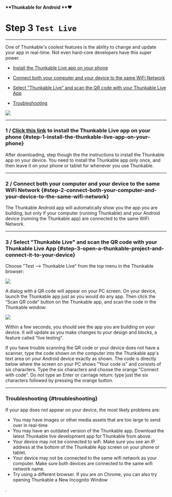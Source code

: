 #### **Thunkable for Android **❤

# Step 3 `Test Live`

---

One of Thunkable's coolest features is the ability to change and update your app in real-time. Not even hard-core developers have this super power.

* [Install the Thunkable Live app on your phone](#step-1-install-the-thunkable-live-app-on-your-phone)

* [Connect both your computer and your device to the same WiFi Network](#step-2-connect-both-your-computer-and-your-device-to-the-same-wifi-network)

* [Select "Thunkable Live" and scan the QR code with your Thunkable Live App](#step-3-open-a-thunkable-project-and-connect-it-to-your-device)

* [Troubleshooting ](#troubleshooting)

![](https://thunkable.com/explore/img/WifiA.png)

---

### 1 /  [Click this link](https://play.google.com/store/apps/details?id=com.thunkable.appinventor.aicompanion3&hl=en) to install the Thunkable Live app on your phone {#step-1-install-the-thunkable-live-app-on-your-phone}

After downloading, step though the the instructions to install the Thunkable app on your device. You need to install the Thunkable app only once, and then leave it on your phone or tablet for whenever you use Thunkable.

---

### 2 / Connect both your computer and your device to the same WiFi Network {#step-2-connect-both-your-computer-and-your-device-to-the-same-wifi-network}

The Thunkable Android app will automatically show you the app you are building, but only if your computer \(running Thunkable\) and your Android device \(running the Thunkable app\) are connected to the same WiFi Network.

---

### 3 / Select "Thunkable Live" and scan the QR code with your Thunkable Live App {#step-3-open-a-thunkable-project-and-connect-it-to-your-device}

Choose "Test --&gt; Thunkable Live" from the top menu in the Thunkable browser:

![](https://thunkable.com/explore/img/connectSnapshot2.png)

A dialog with a QR code will appear on your PC screen. On your device, launch the Thunkable app just as you would do any app. Then click the “Scan QR code” button on the Thunkable app, and scan the code in the Thunkable window:

![](https://thunkable.com/explore/img/six_character_code.png)

Within a few seconds, you should see the app you are building on your device. It will update as you make changes to your design and blocks, a feature called “live testing”.

If you have trouble scanning the QR code or your device does not have a scanner, type the code shown on the computer into the Thunkable app's text area on your Android device exactly as shown. The code is directly below where the screen on your PC shows "Your code is" and consists of six characters. Type the six characters and choose the orange "Connect with code". Do not type an Enter or carriage return: type just the six characters followed by pressing the orange button.

---

### Troubleshooting {#troubleshooting}

If your app does not appear on your device, the most likely problems are:

* You may have images or other media assets that are too large to send over in real-time
* You may have an outdated version of the Thunkable app. Download the latest Thunkable live development app for Thunkable from above.
* Your device may not be connected to wifi. Make sure you see an IP address at the bottom of the Thunkable App screen on your phone or tablet.
* Your device may not be connected to the same wifi network as your computer. Make sure both devices are connected to the same wifi network name.
* Try using a different browser. If you are on Chrome, you can also try opening Thunkable a New Incognito Window

.

